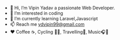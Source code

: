 - 👋 Hi, I’m Vipin Yadav a passionate Web Developer.
- 👀 I’m interested in coding
- 🌱 I’m currently learning Laravel,Javascript
- 📫 Reach me ydvipin99@gmail.com
- ❤️ Coffee ☕️, Cycling 🚴‍♂️️, Travelling🚗, Music🎧🎵
